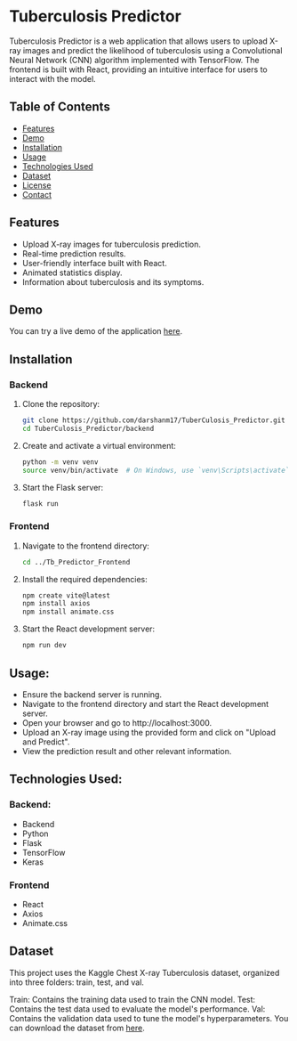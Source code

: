 # Tuberculosis Predictor

Tuberculosis Predictor is a web application that allows users to upload X-ray images and predict the likelihood of tuberculosis using a Convolutional Neural Network (CNN) algorithm implemented with TensorFlow. The frontend is built with React, providing an intuitive interface for users to interact with the model.

## Table of Contents

- [Features](#features)
- [Demo](#demo)
- [Installation](#installation)
- [Usage](#usage)
- [Technologies Used](#technologies-used)
- [Dataset](#dataset)
- [License](#license)
- [Contact](#contact)

## Features

- Upload X-ray images for tuberculosis prediction.
- Real-time prediction results.
- User-friendly interface built with React.
- Animated statistics display.
- Information about tuberculosis and its symptoms.

## Demo

You can try a live demo of the application [here](#).

## Installation

### Backend

1. Clone the repository:
   ```bash
   git clone https://github.com/darshanm17/TuberCulosis_Predictor.git
   cd TuberCulosis_Predictor/backend
2. Create and activate a virtual environment:
   ```bash
   python -m venv venv
   source venv/bin/activate  # On Windows, use `venv\Scripts\activate`
3. Start the Flask server:
   ```bash
   flask run

### Frontend

1. Navigate to the frontend directory:
   ```bash
   cd ../Tb_Predictor_Frontend
2. Install the required dependencies:
   ```bash
   npm create vite@latest
   npm install axios
   npm install animate.css

3. Start the React development server:
   ```bash
   npm run dev

## Usage:
- Ensure the backend server is running.
- Navigate to the frontend directory and start the React development server.
- Open your browser and go to http://localhost:3000.
- Upload an X-ray image using the provided form and click on "Upload and Predict".
- View the prediction result and other relevant information.

## Technologies Used:
### Backend:
- Backend
- Python
- Flask
- TensorFlow
- Keras
  
### Frontend
- React
- Axios
- Animate.css

## Dataset
This project uses the Kaggle Chest X-ray Tuberculosis dataset, organized into three folders: train, test, and val.

Train: Contains the training data used to train the CNN model.
Test: Contains the test data used to evaluate the model's performance.
Val: Contains the validation data used to tune the model's hyperparameters.
You can download the dataset from [here](https://www.kaggle.com/datasets/tawsifurrahman/tuberculosis-tb-chest-xray-dataset).
